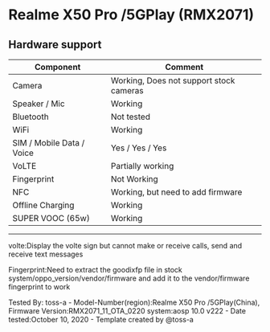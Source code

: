 # Realme X50 Pro /5GPlay (RMX2071)


## Hardware support

| Component                 |      Comment                                              |
|---------------------------|-----------------------------------------------------------|
| Camera                    | Working, Does not support stock cameras                   |
| Speaker / Mic             | Working                                                   |
| Bluetooth                 | Not tested                                                |
| WiFi                      | Working                                                   |
| SIM / Mobile Data / Voice | Yes / Yes / Yes                                           |
| VoLTE                     | Partially working                                         |
| Fingerprint               | Not Working                                               |
| NFC                       | Working, but need to add firmware                         |
| Offline Charging          | Working                                                   |
| SUPER VOOC (65w)          | Working                                                   |
---
volte:Display the volte sign but cannot make or receive calls, send and receive text messages

Fingerprint:Need to extract the goodixfp file in stock system/oppo_version/vendor/firmware and add it to the vendor/firmware fingerprint to work

Tested By: toss-a - Model-Number(region):Realme X50 Pro /5GPlay(China), Firmware Version:RMX2071_11_OTA_0220 system:aosp 10.0 v222 - Date tested:October 10, 2020 - Template created by @toss-a
